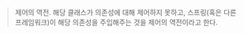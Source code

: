 <!-- ---
title: IOC(Inversion Of Control)
layout: post
tag: Ioc
--- -->

> 제어의 역전.
> 해당 클래스가 의존성에 대해 제어하지 못하고, 스프링(혹은 다른 프레임워크)이 해당 의존성을 주입해주는 것을 제어의 역전이라고 한다.
